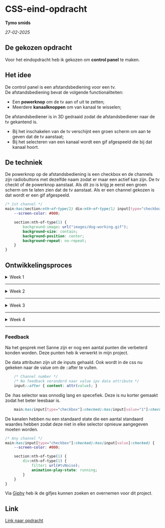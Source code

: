 # CSS-eind-opdracht

**Tymo smids**

*27-02-2025*

## De gekozen opdracht

Voor het eindopdracht heb ik gekozen om **control panel** te maken.

## Het idee

De control panel is een afstandsbediening voor een tv.  
De afstandsbediening bevat de volgende functionaliteiten:

- Een **powerknop** om de tv aan of uit te zetten;
- Meerdere **kanaalknoppen** om van kanaal te wisselen;

De afstandsbediener is in 3D gedraaid zodat de afstandsbediener naar de tv gekantend is.

- Bij het inschakelen van de tv verschijnt een groen scherm om aan te geven dat de tv aanstaat;
- Bij het selecteren van een kanaal wordt een gif afgespeeld die bij dat kanaal hoort.

## De techniek

De powerknop op de afstandsbediening is een checkbox en de channels zijn radiobuttons met dezelfde naam zodat er maar een actief kan zijn. De tv checkt of de powerknop aanstaat. Als dit zo is krijg je eerst een groen scherm om te laten zien dat de tv aanstaat. Als er een channel gekozen is dat wordt er een gif afgespeeld.

```css
/* 1st channel */
main:has(section:nth-of-type(2) div:nth-of-type(1) input[type="checkbox"]:checked):has(section:nth-of-type(2) > div:nth-of-type(2) > div:nth-of-type(1) input[type="radio"]:checked) {
    --screen-color: #000;

    section:nth-of-type(1) {
        background-image: url("images/dog-working.gif");
        background-size: contain;
        background-position: center;
        background-repeat: no-repeat;
    }
}
```

## Ontwikkelingsproces

<details>
<summary>Week 1</summary>

- De basisstructuur van de afstandsbediening en tv gemaakt.
- De powerknop toegevoegd en werkend gemaakt.

#### Feedback

- Geheime knop ergens toevoegen;
- tv static toevoegen na wisselen van channel;
- channelknoppen ook active toggelen;

</details>

---

<details>
<summary>Week 2</summary>

- De label-knoppen omgezet naar radiobuttons met `appearance: none`.
- Animaties toegevoegd die werken bij kanaalwijzigingen.
- De kleuren van de tv aangepast per kanaal.

</details>

---

<details>
<summary>Week 3</summary>

Deze week heb ik de gifjes toegevoegd aan de channels zodat de tv ook iets laat zien. Ook heb ik besloten om de animatie eruit te halen omdat het niet veel toevoeging was en niet goed werkt. Dit komt omdat de channels dezelfde naam hebben als radiobutton dus kan ik de animatie niet wijzigen.

```css
/* https://forum.freecodecamp.org/t/creating-an-animated-tv-static-effect-using-just-a-gradient/487486 */
@keyframes tv-static {
    0% {
        background-size: 100% 100%;
    }

    90% {
        background-size: 200% 200%;
    }

    100% {
        background-image: none;
        background-size: 100% 100%;
        animation: none;
    }
}
```

In de css heb ik een aantal overbodige lijnen kunnen wegwerken door data attributes in de html te gebruiken.

**Voor**

```css
            &:nth-of-type(2) input::after {
                content: "2";
            }

            &:nth-of-type(3) input::after {
                content: "3";
            }

            &:nth-of-type(4) input::after {
                content: "4";
            }

            &:nth-of-type(5) input::after {
                content: "5";
            }

            &:nth-of-type(6) input::after {
                content: "6";
            }

            &:nth-of-type(7) input::after {
                content: "7";
            }

            &:nth-of-type(8) input::after {
                content: "8";
            }

            &:nth-of-type(9) input::after {
                content: "9";
            }
```

**Na**

```css
 input::after {
                content: attr(data-number);
            }
```

</details>

---

<details>
<summary>Week 4</summary>

De radiobuttons zijn 3D gemaakt door een ::before toe te voegen aan de radiobuttons en de checkbox zodat er diepte ontstaat. De knoppen hebben ook een transition zodat de knoppen een animatie hebben.

Het scherm heeft nu een svg filter zodat er een transitie is tussen de verschillende kanalen. Er is ook een channel nummer toegevoegd aan het scherm zodat je weet welk kanaal actief is.

#### Container queries

De channel nummer is via een @container query gemaakt die test welk kanaal actief is en daarvan het nummer teruggeeft.

Je kan met container queries test op waardes van variabelen en daarmee styling aanpassen.
Hier worde het kanaalnummer aangepast op de waarde van de active channel. Dit gebeurd als de active channel niet 0 is.
Dit is gedaan zodat alle channels een container query kunnen gebruiken en niet elke channel een losse query nodig heeft.

```css
@container not style(--active-channel: 0) {
    main > section:nth-of-type(1)::after { 
        counter-reset: channel var(--active-channel);
        content: counter(channel);
        display: flex; 
    }
}
```

#### Kanaal wissel animatie

De static werkt doormiddel van 2 svg fiters die achter elkaar snel wisselen zodat er een static effect komt. Ook work er een animatie afgespeeld die de opacity van de svg filter op 0 zet zodat deze niet meer zichtbaar zijn.

```css
@keyframes noiseAnimationReset1 {
    0% { filter: url(#tvNoise1); }
    50% { filter: url(#tvNoise2); }
    100% { filter: url(#tvNoise1); }
}

@keyframes hideSvg {
    0% { opacity: 1; }
    100% { opacity: 0; }
}
```

</details>

---

### Feedback

Na het gesprek met Sanne zijn er nog een aantal punten die verbeterd konden worden. Deze punten heb ik verwerkt in mijn project.

De data attributen zijn uit de inputs gehaald. Ook wordt in de css nu gekeken naar de value om de ::after te vullen.

```css
    /* Channel number */
    /* Na feedback veranderd naar value ipv data attribute */
    input::after { content: attr(value); }
```

De :has selector was onnodig lang en specefiek. Deze is nu korter gemaakt zodat het beter leesbaar is.

```css
    main:has(input[type="checkbox"]:checked):has(input[value="1"]:checked) {}
```

De kanalen hebben nu een standaard state die een aantal standaard waardes hebben zodat deze niet in elke selector  opnieuw aangegeven moeten worden.

```css
/* Any channel */
main:has(input[type="checkbox"]:checked):has(input[value]:checked) {
    --screen-color: #000;

    section:nth-of-type(1) {
        div:nth-of-type(1) {
            filter: url(#tvNoise);
            animation-play-state: running;
        }
    }
}
```

Via [Giphy](https://giphy.com/) heb ik de gifjes kunnen zoeken en overnemen voor dit project.

## Link

[Link naar opdracht](https://tymonl.github.io/CSS-eind-opdracht/index.html)

